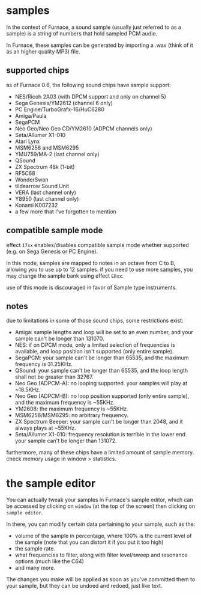 # samples

In the context of Furnace, a sound sample (usually just referred to as a sample) is a string of numbers that hold sampled PCM audio.

In Furnace, these samples can be generated by importing a .wav (think of it as an higher quality MP3) file.

## supported chips

as of Furnace 0.6, the following sound chips have sample support:

- NES/Ricoh 2A03 (with DPCM support and only on channel 5)
- Sega Genesis/YM2612 (channel 6 only)
- PC Engine/TurboGrafx-16/HuC6280
- Amiga/Paula
- SegaPCM
- Neo Geo/Neo Geo CD/YM2610 (ADPCM channels only)
- Seta/Allumer X1-010
- Atari Lynx
- MSM6258 and MSM6295
- YMU759/MA-2 (last channel only)
- QSound
- ZX Spectrum 48k (1-bit)
- RF5C68
- WonderSwan
- tildearrow Sound Unit
- VERA (last channel only)
- Y8950 (last channel only)
- Konami K007232
- a few more that I've forgotten to mention

## compatible sample mode

effect `17xx` enables/disables compatible sample mode whether supported (e.g. on Sega Genesis or PC Engine).

in this mode, samples are mapped to notes in an octave from C to B, allowing you to use up to 12 samples.
if you need to use more samples, you may change the sample bank using effect `EBxx`.

use of this mode is discouraged in favor of Sample type instruments.

## notes

due to limitations in some of those sound chips, some restrictions exist:

- Amiga: sample lengths and loop will be set to an even number, and your sample can't be longer than 131070.
- NES: if on DPCM mode, only a limited selection of frequencies is available, and loop position isn't supported (only entire sample).
- SegaPCM: your sample can't be longer than 65535, and the maximum frequency is 31.25KHz.
- QSound: your sample can't be longer than 65535, and the loop length shall not be greater than 32767.
- Neo Geo (ADPCM-A): no looping supported. your samples will play at ~18.5KHz.
- Neo Geo (ADPCM-B): no loop position supported (only entire sample), and the maximum frequency is ~55KHz.
- YM2608: the maximum frequency is ~55KHz.
- MSM6258/MSM6295: no arbitrary frequency.
- ZX Spectrum Beeper: your sample can't be longer than 2048, and it always plays at ~55KHz.
- Seta/Allumer X1-010: frequency resolution is terrible in the lower end. your sample can't be longer than 131072.

furthermore, many of these chips have a limited amount of sample memory. check memory usage in window > statistics.

# the sample editor

You can actually tweak your samples in Furnace's sample editor, which can be accessed by clicking on `window` (at the top of the screen) then clicking on `sample editor`.

In there, you can modify certain data pertaining to your sample, such as the:
 - volume of the sample in percentage, where 100% is the current level of the sample (note that you can distort it if you put it too high)
 - the sample rate.
 - what frequencies to filter, along with filter level/sweep and resonance options (much like the C64)
 - and many more.

The changes you make will be applied as soon as you've committed them to your sample, but they can be undoed and redoed, just like text.
